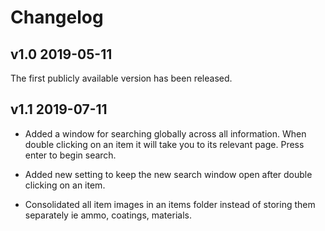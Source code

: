 # Changelog

## v1.0 2019-05-11

The first publicly available version has been released.

## v1.1 2019-07-11

* Added a window for searching globally across all information. When double clicking on an item it will take you to its relevant page. Press enter to begin search.

* Added new setting to keep the new search window open after double clicking on an item.

* Consolidated all item images in an items folder instead of storing them separately ie ammo, coatings, materials.
